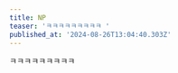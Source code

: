 ```yaml
---
title: NP
teaser: 'ㅋㅋㅋㅋㅋㅋㅋㅋㅋ '
published_at: '2024-08-26T13:04:40.303Z'
---
```

<p>ㅋㅋㅋㅋㅋㅋㅋㅋㅋ</p><p></p>
